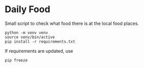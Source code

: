 # Daily Food

Small script to check what food there is at the local food places.

```
python -m venv venv
source venv/bin/active
pip install -r requirements.txt
```


If requirements are updated, use
```
pip freeze
```

